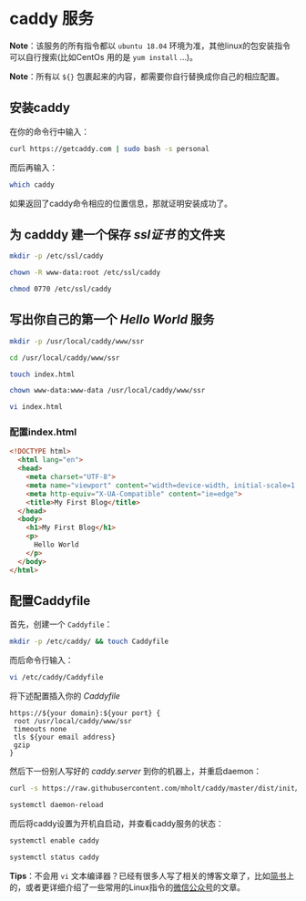 # caddy 服务

**Note**：该服务的所有指令都以 `ubuntu 18.04` 环境为准，其他linux的包安装指令可以自行搜索(比如CentOs 用的是 `yum install` …)。

**Note**：所有以 `${}` 包裹起来的内容，都需要你自行替换成你自己的相应配置。

## 安装caddy
在你的命令行中输入：
```sh
curl https://getcaddy.com | sudo bash -s personal
```

而后再输入：
```sh
which caddy
```

如果返回了caddy命令相应的位置信息，那就证明安装成功了。

## 为 cadddy 建一个保存 _ssl证书_ 的文件夹
```sh
mkdir -p /etc/ssl/caddy

chown -R www-data:root /etc/ssl/caddy

chmod 0770 /etc/ssl/caddy
```

## 写出你自己的第一个 _Hello World_ 服务
```sh
mkdir -p /usr/local/caddy/www/ssr

cd /usr/local/caddy/www/ssr

touch index.html

chown www-data:www-data /usr/local/caddy/www/ssr

vi index.html
```

### 配置index.html
```html
<!DOCTYPE html>
  <html lang="en">
  <head>
    <meta charset="UTF-8">
    <meta name="viewport" content="width=device-width, initial-scale=1.0">
    <meta http-equiv="X-UA-Compatible" content="ie=edge">
    <title>My First Blog</title>
  </head>
  <body>
    <h1>My First Blog</h1>
    <p>
      Hello World
    </p>
  </body>
</html>
```

## 配置Caddyfile
首先，创建一个 `Caddyfile`：
```sh
mkdir -p /etc/caddy/ && touch Caddyfile
```

而后命令行输入：
```sh
vi /etc/caddy/Caddyfile
```

将下述配置插入你的 *Caddyfile*
```caddyfile
https://${your domain}:${your port} {
 root /usr/local/caddy/www/ssr
 timeouts none
 tls ${your email address}
 gzip
}
```

然后下一份别人写好的 *caddy.server* 到你的机器上，并重启daemon：
```sh
curl -s https://raw.githubusercontent.com/mholt/caddy/master/dist/init/linux-systemd/caddy.service -o /etc/systemd/system/caddy.service

systemctl daemon-reload
```

而后将caddy设置为开机自启动，并查看caddy服务的状态：
```sh
systemctl enable caddy

systemctl status caddy
```

**Tips**：不会用 `vi` 文本编译器？已经有很多人写了相关的博客文章了，比如[简书](https://www.jianshu.com/p/bcbe916f97e1)上的，或者更详细介绍了一些常用的Linux指令的[微信公众号](https://mp.weixin.qq.com/s/f2vy2pIpp_PZH-D0g9fDkA)的文章。